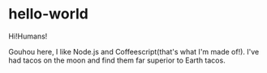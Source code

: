 # hello-world

Hi!Humans!

Gouhou here, I like Node.js and Coffeescript(that's what I'm made of!).
I've had tacos on the moon and find them far superior to Earth tacos.

